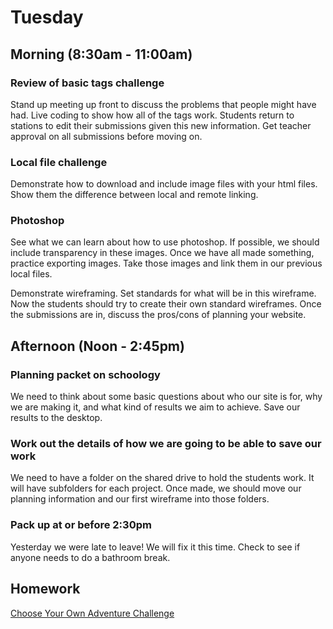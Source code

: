 # Tuesday

## Morning (8:30am - 11:00am)

### Review of basic tags challenge

Stand up meeting up front to discuss the problems that people might have had. Live coding to show how all of the tags work. Students return to stations to edit their submissions given this new information. Get teacher approval on all submissions before moving on.

### Local file challenge

Demonstrate how to download and include image files with your html files. Show them the difference between local and remote linking.

### Photoshop

See what we can learn about how to use photoshop. If possible, we should include transparency in these images. Once we have all made something, practice exporting images. Take those images and link them in our previous local files.

Demonstrate wireframing. Set standards for what will be in this wireframe. Now the students should try to create their own standard wireframes. Once the submissions are in, discuss the pros/cons of planning your website.

## Afternoon (Noon - 2:45pm)

### Planning packet on schoology

We need to think about some basic questions about who our site is for, why we are making it, and what kind of results we aim to achieve. Save our results to the desktop.

### Work out the details of how we are going to be able to save our work

We need to have a folder on the shared drive to hold the students work. It will have subfolders for each project. Once made, we should move our planning information and our first wireframe into those folders.

###

### Pack up at or before 2:30pm

Yesterday we were late to leave! We will fix it this time. Check to see if anyone needs to do a bathroom break.

## Homework

[Choose Your Own Adventure Challenge](../challenges/cyaa.md)
